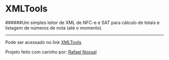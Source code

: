 # XMLTools

######Um simples leitor de XML de NFC-e e SAT para cálculo de totais e listagem de números de nota (até o momento).

---

Pode ser acessado no link [XMLTools]

Projeto feito com carinho por: [Rafael Nossal]

[Rafael Nossal]:http://about.me/rnossal
[XMLTools]: http://rnossal.github.io/XMLTools/
